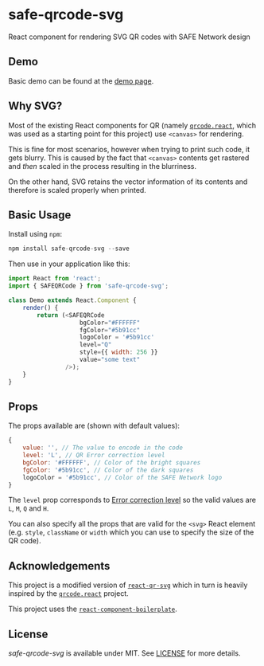 # safe-qrcode-svg
React component for rendering SVG QR codes with SAFE Network design

## Demo
Basic demo can be found at the [demo page](https://bochaco.github.io/safe-qrcode-svg/#/demo).

## Why SVG?
Most of the existing React components for QR (namely [`qrcode.react`](https://github.com/zpao/qrcode.react), which was used as a starting point for this project) use `<canvas>` for rendering.

This is fine for most scenarios, however when trying to print such code, it gets blurry. This is caused by the fact that `<canvas>` contents get rastered and *then* scaled in the process resulting in the blurriness.

On the other hand, SVG retains the vector information of its contents and therefore is scaled properly when printed.

## Basic Usage

Install using `npm`:
```js
npm install safe-qrcode-svg --save
```

Then use in your application like this:

```js
import React from 'react';
import { SAFEQRCode } from 'safe-qrcode-svg';

class Demo extends React.Component {
    render() {
        return (<SAFEQRCode
                    bgColor="#FFFFFF"
                    fgColor="#5b91cc"
                    logoColor = '#5b91cc'
                    level="Q"
                    style={{ width: 256 }}
                    value="some text"
                />);
    }
}
```

## Props
The props available are (shown with default values):
```js
{
    value: '', // The value to encode in the code
    level: 'L', // QR Error correction level
    bgColor: '#FFFFFF', // Color of the bright squares
    fgColor: '#5b91cc', // Color of the dark squares
    logoColor = '#5b91cc', // Color of the SAFE Network logo
}
```

The `level` prop corresponds to [Error correction level](https://en.wikipedia.org/wiki/QR_code#Error_correction) so the valid values are `L`, `M`, `Q` and `H`.

You can also specify all the props that are valid for the `<svg>` React element (e.g. `style`, `className` or `width` which you can use to specify the size of the QR code).

## Acknowledgements
This project is a modified version of [`react-qr-svg`](https://github.com/no23reason/react-qr-svg) which in turn is heavily inspired by the [`qrcode.react`](https://github.com/zpao/qrcode.react) project.

This project uses the [`react-component-boilerplate`](https://github.com/survivejs/react-component-boilerplate).

## License

*safe-qrcode-svg* is available under MIT. See [LICENSE](https://github.com/bochaco/safe-qrcode-svg/tree/master/LICENSE.MIT) for more details.
